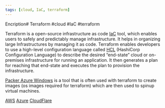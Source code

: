 ```yaml
---
tags: [cloud, IaC, terraform]
---
```

Encription# Terraform
#cloud #IaC #terraform 

Terraform is a open-source infrastructure as code [IaC](DevOps/IAC/IaC.md) tool, which enables users to safely and predictably manage infrastructure. It helps in organizing large Infrastructures by managing it as code. Terraform enables developers to use a high-level configuration language called [HCL](HCL) (HashiCorp Configuration Language) to describe the desired “end-state” cloud or on-premises infrastructure for running an application. It then generates a plan for reaching that end-state and executes the plan to provision the infrastructure.

[Packer Azure Windows](DevOps/IAC/Packer/Packer%20Azure%20Windows.md) is a tool that is often used with terraform to create images (os images required for terraform) which are then used to spinup virtual machines.

[AWS](Cloud%20Computing/AWS/AWS.md)
[Azure](Cloud%20Computing/Azure/Azure.md)
[CloudFlare](Cyber%20Operations/Operation%20Tools/CloudFlare.md)